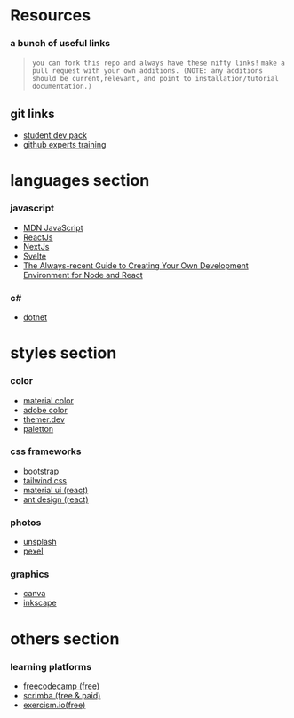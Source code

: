 <!-- ! resource list hero -->
# Resources
### a bunch of useful links

>`you can fork this repo and always have these nifty links!`
>`make a pull request with your own additions. (NOTE: any additions should be current,relevant, and point to installation/tutorial documentation.)`

## git links

- [student dev pack](https://education.github.com/pack) 
- [github experts training](https://education.github.com/students/experts)

# languages section
### javascript
- [MDN JavaScript](https://developer.mozilla.org/en-US/docs/Web/javascript)
- [ReactJs](https://reactjs.org/tutorial/tutorial.html)
- [NextJs](https://nextjs.org/learn/basics/create-nextjs-app?utm_source=next-site&utm_medium=nav-cta&utm_campaign=next-website)
- [Svelte](https://svelte.dev/tutorial/basics)
- [The Always-recent Guide to Creating Your Own Development Environment for Node and React](https://jscomplete.com/learn/1rd-reactful)

### c#
- [dotnet](https://docs.microsoft.com/en-us/dotnet/csharp/)

# styles section
### color 
- [material color](https://material.io/resources/color/#!/?view.left=1&view.right=0&primary.color=7B1FA2&secondary.color=FF6D00) 
- [adobe color](https://color.adobe.com/create/color-wheel)
- [themer.dev](https://themer.dev/)
- [paletton](https://paletton.com/#uid=1000u0kllllaFw0g0qFqFg0w0aF)

### css frameworks
- [bootstrap](https://getbootstrap.com/docs/4.5/getting-started/introduction/)
- [tailwind css](https://tailwindcss.com/docs/installation)
- [material ui (react)](https://material-ui.com/getting-started/installation/)
- [ant design (react)](https://ant.design/docs/react/introduce)

### photos
- [unsplash](https://unsplash.com/)
- [pexel](https://www.pexels.com/)

### graphics
- [canva](https://www.canva.com/)
- [inkscape](https://inkscape.org/release/1.0/windows/)

# others section
### learning platforms
- [freecodecamp (free)](https://www.freecodecamp.org/learn)
- [scrimba (free & paid)](https://scrimba.com/allcourses)
- [exercism.io(free)](https://exercism.io/my/tracks)
